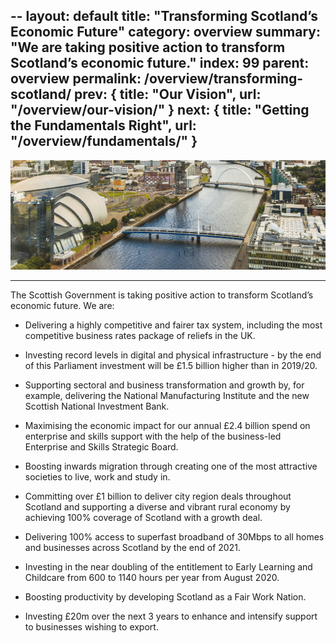 --
layout: default
title:  "Transforming Scotland’s Economic Future"
category: overview
summary: "We are taking positive action to transform Scotland’s economic future."
index: 99
parent: overview
permalink: /overview/transforming-scotland/
prev: { title: "Our Vision", url: "/overview/our-vision/" }
next: { title: "Getting the Fundamentals Right", url: "/overview/fundamentals/" }
--

![The riverside in Glasgow](/assets/images/pageimages/overview2.jpg)
<br>
<hr>

The Scottish Government is taking positive action to transform Scotland’s economic future. We are:

* Delivering a highly competitive and fairer tax system, including the most competitive business rates package of reliefs in the UK. 

* Investing record levels in digital and physical infrastructure - by the end of this Parliament investment will be £1.5 billion higher than in 2019/20.

* Supporting sectoral and business transformation and growth by, for example, delivering the National Manufacturing Institute and the new Scottish National Investment Bank. 

* Maximising the economic impact for our annual £2.4 billion spend on enterprise and skills support with the help of the business-led Enterprise and Skills Strategic Board.

* Boosting inwards migration through creating one of the most attractive societies to live, work and study in. 

* Committing over £1 billion to deliver city region deals throughout Scotland and supporting a diverse and vibrant rural economy by achieving 100% coverage of Scotland with a growth deal.

* Delivering 100% access to superfast broadband of 30Mbps to all homes and businesses across Scotland by the end of 2021.

* Investing in the near doubling of the entitlement to Early Learning and Childcare from 600 to 1140 hours per year from August 2020. 

* Boosting productivity by developing Scotland as a Fair Work Nation.

* Investing £20m over the next 3 years to enhance and intensify support to businesses wishing to export.


 
